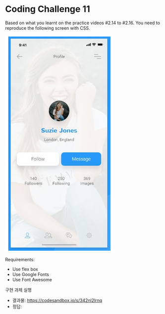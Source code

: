 # Coding Challenge 11

Based on what you learnt on the practice videos #2.14 to #2.16.
You need to reproduce the following screen with CSS.

![image1](./image/screenshot_1.png)

Requirements:

- Use flex box
- Use Google Fonts
- Use Font Awesome

구현 과제 실행

- 결과물: https://codesandbox.io/s/342nl2lrnq
- 정답:
